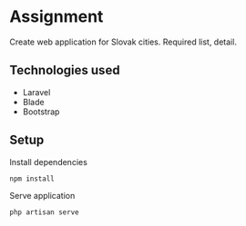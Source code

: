# Assignment
Create web application for Slovak cities. Required list, detail.

## Technologies used
- Laravel
- Blade
- Bootstrap

## Setup

Install dependencies
```
npm install
```

Serve application
```
php artisan serve
```
